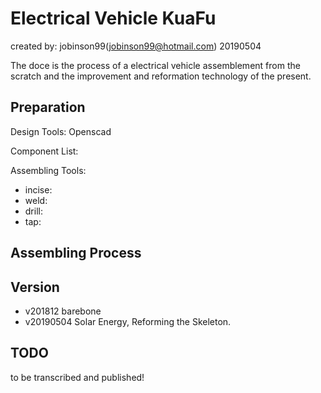 Electrical Vehicle KuaFu
=============================

created by: jobinson99(jobinson99@hotmail.com) 20190504

The doce is the process of a electrical vehicle assemblement from the scratch and the improvement and reformation technology of the present.

## Preparation

Design Tools: Openscad

Component List:

Assembling Tools:

- incise:
- weld:
- drill:
- tap:

## Assembling Process


## Version

- v201812 barebone
- v20190504 Solar Energy, Reforming the Skeleton.


## TODO

to be transcribed and published!




